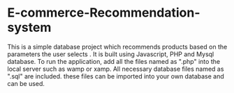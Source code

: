 # E-commerce-Recommendation-system
This is a simple database project which recommends products based on the parameters the user selects .
It is built using Javascript, PHP and Mysql database.
To run the application, add all the files named as ".php" into the local server such as wamp or xamp.
All necessary database files named as ".sql" are included. these files can be imported into your own database and can be used.
